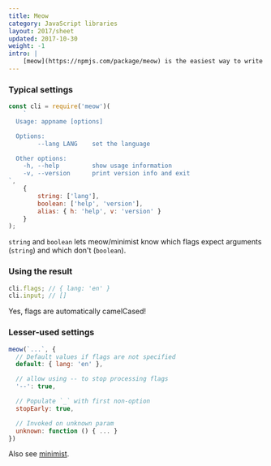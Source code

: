```yaml
---
title: Meow
category: JavaScript libraries
layout: 2017/sheet
updated: 2017-10-30
weight: -1
intro: |
    [meow](https://npmjs.com/package/meow) is the easiest way to write command line apps for Node.js.
---
```


### Typical settings

```js
const cli = require('meow')(
    `
  Usage: appname [options]

  Options:
        --lang LANG    set the language

  Other options:
    -h, --help         show usage information
    -v, --version      print version info and exit
`,
    {
        string: ['lang'],
        boolean: ['help', 'version'],
        alias: { h: 'help', v: 'version' }
    }
);
```

`string` and `boolean` lets meow/minimist know which flags expect arguments (`string`) and which don't (`boolean`).

### Using the result

```js
cli.flags; // { lang: 'en' }
cli.input; // []
```

Yes, flags are automatically camelCased!

### Lesser-used settings

```js
meow(`...`, {
  // Default values if flags are not specified
  default: { lang: 'en' },

  // allow using -- to stop processing flags
  '--': true,

  // Populate `_` with first non-option
  stopEarly: true,

  // Invoked on unknown param
  unknown: function () { ... }
})
```

Also see [minimist](minimist.html).

